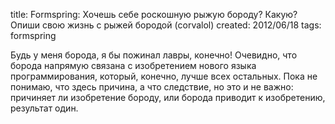 title: Formspring: Хочешь себе роскошную рыжую бороду? Какую? Опиши свою жизнь с рыжей бородой (corvalol)
created: 2012/06/18
tags: formspring

Будь у меня борода, я бы пожинал лавры, конечно! Очевидно, что борода напрямую связана с изобретением нового языка программирования, который, конечно, лучше всех остальных. Пока не понимаю, что здесь причина, а что следствие, но это и не важно: причиняет ли изобретение бороду, или борода приводит к изобретению, результат один.
